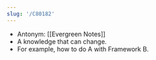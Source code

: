 ```yaml
---
slug: '/C80182'
---
```


- Antonym: [[Evergreen Notes]]
- A knowledge that can change.
- For example, how to do A with Framework B.
